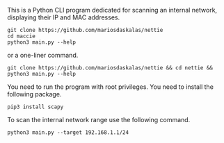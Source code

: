 This is a Python CLI program dedicated for scanning an internal network, displaying their IP and MAC addresses.

```shell
git clone https://github.com/mariosdaskalas/nettie
cd maccie
python3 main.py --help
```

or a one-liner command.

```shell
git clone https://github.com/mariosdaskalas/nettie && cd nettie && python3 main.py --help
```

You need to run the program with root privileges.
You need to install the following package.

```shell
pip3 install scapy
```

To scan the internal network range use the following command.

```shell
python3 main.py --target 192.168.1.1/24
```